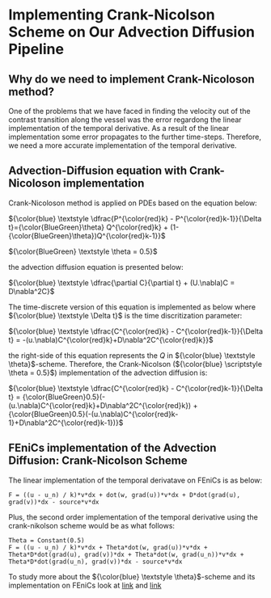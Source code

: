 # Implementing Crank-Nicolson Scheme on Our Advection Diffusion Pipeline
## Why do we need to implement Crank-Nicoloson method?
One of the problems that we have faced in finding the velocity out of the contrast transition along the vessel was the error regardong the linear implementation of the temporal derivative. As a result of the linear implementation some error propagates to the further time-steps. Therefore, we need a more accurate implementation of the temporal derivative.
## Advection-Diffusion equation with Crank-Nicoloson implementation
Crank-Nicoloson method is applied on PDEs based on the equation below:

${\color{blue} \textstyle \dfrac{P^{\color{red}k} - P^{\color{red}k-1}}{\Delta t}={\color{BlueGreen}\theta} Q^{\color{red}k} + (1-{\color{BlueGreen}\theta})Q^{\color{red}k-1}}$

${\color{BlueGreen} \textstyle \theta = 0.5}$

the advection diffusion equation is presented below:

${\color{blue} \textstyle \dfrac{\partial C}{\partial t} + (U.\nabla)C = D\nabla^2C}$

The time-discrete version of this equation is implemented as below where ${\color{blue} \textstyle \Delta t}$ is the time discritization parameter:

${\color{blue} \textstyle \dfrac{C^{\color{red}k} - C^{\color{red}k-1}}{\Delta t} = -(u.\nabla)C^{\color{red}k}+D\nabla^2C^{\color{red}k}}$

the right-side of this equation represents the $Q$ in ${\color{blue} \textstyle \theta}$-scheme. Therefore, the Crank-Nicolson (${\color{blue} \scriptstyle \theta = 0.5}$) implementation of the advection diffusion is:

${\color{blue} \textstyle \dfrac{C^{\color{red}k} - C^{\color{red}k-1}}{\Delta t} = {\color{BlueGreen}0.5}(-(u.\nabla)C^{\color{red}k}+D\nabla^2C^{\color{red}k}) + {\color{BlueGreen}0.5}(-(u.\nabla)C^{\color{red}k-1}+D\nabla^2C^{\color{red}k-1})}$

## FEniCs implementation of the Advection Diffusion: Crank-Nicolson Scheme

The linear implementation of the temporal derivatave on FEniCs is as below:

```
F = ((u - u_n) / k)*v*dx + dot(w, grad(u))*v*dx + D*dot(grad(u), grad(v))*dx - source*v*dx
```

Plus, the second order implementation of the temporal derivative using the crank-nikolson scheme would be as what follows:

```
Theta = Constant(0.5)
F = ((u - u_n) / k)*v*dx + Theta*dot(w, grad(u))*v*dx + Theta*D*dot(grad(u), grad(v))*dx + Theta*dot(w, grad(u_n))*v*dx + Theta*D*dot(grad(u_n), grad(v))*dx - source*v*dx
```

To study more about the ${\color{blue} \textstyle \theta}$-scheme and its implementation on FEniCs look at [link](https://home.simula.no/~hpl/homepage/fenics-tutorial/release-1.0-nonabla/webm/timedep.html) and [link](https://en.wikipedia.org/wiki/Crank–Nicolson_method)
